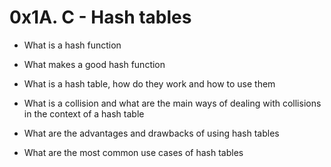 # 0x1A. C - Hash tables

* What is a hash function

* What makes a good hash function

* What is a hash table, how do they work and how to use them

* What is a collision and what are the main ways of dealing with collisions in the context of a hash table

* What are the advantages and drawbacks of using hash tables

* What are the most common use cases of hash tables
